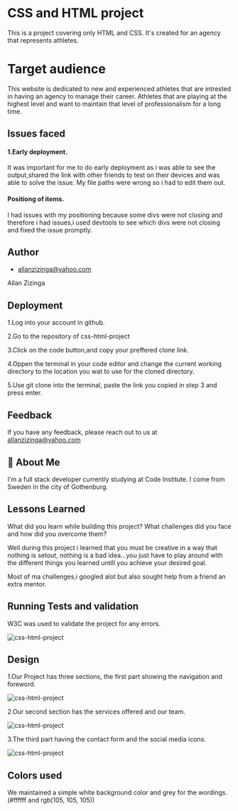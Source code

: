  # CSS and HTML project

This is a project covering only HTML and CSS.
It's created for an agency that represents athletes.

# Target audience
This website is dedicated to new and experienced athletes that are intrested in having an agency to manage their career. Athletes that are playing at the highest level and want to maintain that level of professionalism for a long time.



## Issues faced

#### 1.Early deployment.
It was important for me to do early deployment as i was able to see the output,shared the link with other friends to test on their devices and was able to solve the issue. My file paths were wrong so i had to edit them out.



#### Positiong of items.

I had issues with my positioning because some divs were not closing and therefore i had issues,i used devtools to see which divs were not closing and fixed the issue promptly.


## Author

- [allanzizinga@yahoo.com](https://www.github.com/octokatherine)

Allan Zizinga


## Deployment
1.Log into your account in github.

2.Go to the repository of css-html-project

3.Click on the code button,and copy your preffered clone link.

4.Oppen the terminal in your code editor and change the current working directory to the location you wat to use for the cloned directory.

5.Use git clone into the terminal, paste the link you copied in step 3 and press enter.

## Feedback

If you have any feedback, please reach out to us at allanzizinga@yahoo.com


## 🚀 About Me
I'm a full stack developer currently studying at Code Institute.
I come from Sweden in the city of Gothenburg.

## Lessons Learned

What did you learn while building this project? What challenges did you face and how did you overcome them?

Well during this project i learned that you must be creative in a way that nothing is setout, nothing is a bad idea...you just have to play around with the different things you learned untill you achieve your desired goal.

Most of ma challenges,i googled alot but also sought help from a friend  an extra mentor.


## Running Tests and validation
 W3C was used to validate the project for any errors.

![css-html-project](https://allano256.github.io/css-html-project/assets/images/validation.png)

## Design
1.Our Project has three sections, the first part showing  the navigation and foreword.

![css-html-project](https://allano256.github.io/css-html-project/assets/images/top.png)

2.Our second section has the services offered and our team.

![css-html-project](https://allano256.github.io/css-html-project/assets/images/middle.png)

3.The third part having the contact form and the social media icons.

![css-html-project](https://allano256.github.io/css-html-project/assets/images/bottom.png)

## Colors used

We maintained a simple white background color and grey for the wordings. (#ffffff and rgb(105, 105, 105))




